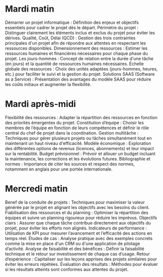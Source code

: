 # Mardi matin
Démarrer un projet informatique : Définition des enjeux et objectifs essentiels pour cadrer le projet dès le départ.
Périmètre du projet : Distinguer clairement les éléments inclus et exclus du projet pour éviter les dérives.
Qualité, Coût, Délai (QCD) : Gestion des trois contraintes principales d'un projet afin de répondre aux attentes en respectant les ressources disponibles.
Dimensionnement des ressources : Estimer les ressources humaines et financières nécessaires pour chaque phase du projet.
Les jours-hommes : Concept de relation entre la durée d'une tâche (en jours) et la quantité de ressources humaines nécessaires.
Échelle globale des ressources : Choix des unités adaptées (jours-hommes, heures, etc.) pour faciliter le suivi et la gestion du projet.
Solutions SAAS (Software as a Service) : Présentation des avantages du modèle SAAS pour réduire les coûts initiaux et augmenter la flexibilité.

# Mardi après-midi
Flexibilité des ressources : Adapter la répartition des ressources en fonction des priorités émergentes du projet.
Constitution d’équipe : Choisir les membres de l’équipe en fonction de leurs compétences et définir le rôle central du chef de projet dans la coordination.
Gestion multitâche : Techniques pour gérer plusieurs projets ou tâches simultanément tout en maintenant un haut niveau d'efficacité.
Modèle économique : Exploration des différentes options de revenus (licences, abonnements) et leur impact sur la rentabilité.
Budget prévisionnel : Prévoir et allouer un budget incluant la maintenance, les corrections et les évolutions futures.
Bibliographie et normes : Importance de citer les sources et respect des normes, notamment en anglais pour une portée internationale.

# Mercredi matin
Benef de la conduite de projets : Techniques pour maximiser la valeur générée par le projet en alignant les objectifs avec les besoins du client.
Fiabilisation des ressources et du planning : Optimiser la répartition des équipes et suivre un planning rigoureux pour réduire les imprévus.
Objectifs clairs : Assurer que chaque tâche contribue directement aux objectifs du projet, pour éviter les efforts non alignés.
Indicateurs de performance : Utilisation de KPI pour mesurer l’avancement et l’efficacité des actions en temps réel.
Études de cas : Analyse pratique avec des exemples concrets comme la mise en place d'un CRM ou d'une application de pilotage d’activité.
Analyse de faisabilité et des bénéfices : Définir la faisabilité technique et le retour sur investissement de chaque cas d’usage.
Retour d’expérience : Capitaliser sur les leçons apprises des projets similaires pour éviter les erreurs répétées.
Évaluation des résultats : Méthodes pour évaluer si les résultats atteints sont conformes aux attentes du projet.